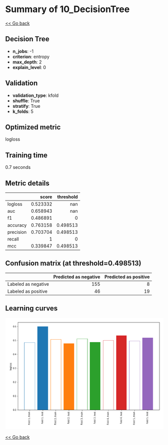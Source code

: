 # Summary of 10_DecisionTree

[<< Go back](../README.md)


## Decision Tree
- **n_jobs**: -1
- **criterion**: entropy
- **max_depth**: 2
- **explain_level**: 0

## Validation
 - **validation_type**: kfold
 - **shuffle**: True
 - **stratify**: True
 - **k_folds**: 5

## Optimized metric
logloss

## Training time

0.7 seconds

## Metric details
|           |    score |   threshold |
|:----------|---------:|------------:|
| logloss   | 0.523332 |  nan        |
| auc       | 0.658943 |  nan        |
| f1        | 0.486891 |    0        |
| accuracy  | 0.763158 |    0.498513 |
| precision | 0.703704 |    0.498513 |
| recall    | 1        |    0        |
| mcc       | 0.339847 |    0.498513 |


## Confusion matrix (at threshold=0.498513)
|                     |   Predicted as negative |   Predicted as positive |
|:--------------------|------------------------:|------------------------:|
| Labeled as negative |                     155 |                       8 |
| Labeled as positive |                      46 |                      19 |

## Learning curves
![Learning curves](learning_curves.png)

[<< Go back](../README.md)
